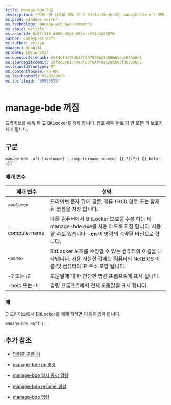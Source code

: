 ```yaml
---
title: manage-bde 꺼짐
description: 드라이브의 암호를 해독 하 고 BitLocker를 끄는 manage-bde off 명령에 대 한 참조 문서입니다.
ms.prod: windows-server
ms.technology: manage-windows-commands
ms.topic: article
ms.assetid: 0a27c119-d385-45e5-89fe-e311d4429876
author: coreyp-at-msft
ms.author: coreyp
manager: dongill
ms.date: 10/16/2017
ms.openlocfilehash: 65749f31750b1f7467539b25b09061ea267636df
ms.sourcegitcommit: 2afed2461574a3f53f84fc9ec28d86df3b335685
ms.translationtype: MT
ms.contentlocale: ko-KR
ms.lasthandoff: 07/02/2020
ms.locfileid: "85935525"
---
```

# <a name="manage-bde-off"></a>manage-bde 꺼짐

드라이브를 해독 하 고 BitLocker를 해제 합니다. 암호 해독 완료 되 면 모든 키 보호기 제거 됩니다.

## <a name="syntax"></a>구문

```
manage-bde -off [<volume>] [-computername <name>] [{-?|/?}] [{-help|-h}]
```

### <a name="parameters"></a>매개 변수

| 매개 변수 | 설명 |
| --------- | ----------- |
| `<volume>` | 드라이브 문자 뒤에 콜론, 볼륨 GUID 경로 또는 탑재 된 볼륨을 지정 합니다. |
| -computername | 다른 컴퓨터에서 BitLocker 보호를 수정 하는 데 manage-bde.exe를 사용 하도록 지정 합니다. 사용할 수도 있습니다 **-cn** 이 명령의 축약된 버전으로 합니다. |
| `<name>` | BitLocker 보호를 수정할 수 있는 컴퓨터의 이름을 나타냅니다. 사용 가능한 값에는 컴퓨터의 NetBIOS 이름 및 컴퓨터의 IP 주소 포함 됩니다. |
| -? 또는 /? | 도움말에 대 한 간단한 명령 프롬프트에 표시 됩니다. |
| -help 또는-h | 명령 프롬프트에서 전체 도움말을 표시 합니다. |

### <a name="examples"></a>예

C 드라이브에서 BitLocker를 해제 하려면 다음을 입력 합니다.

```
manage-bde –off C:
```

## <a name="additional-references"></a>추가 참조

- [명령줄 구문 키](command-line-syntax-key.md)

- [manage-bde on 명령](manage-bde-on.md)

- [manage-bde 일시 중지 명령](manage-bde-pause.md)

- [manage-bde resume 명령](manage-bde-resume.md)

- [manage-bde 명령](manage-bde.md)
